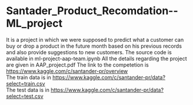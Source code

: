 # Santader_Product_Recomdation--ML_project  
It is a project in which we were supposed to predict what a customer can buy or drop a product in the future month based on his previous records and also provide suggestions to new customers.
The source code is available in ml-project-aap-team.ipynb 
 All the details regarding the project are given in  AAP_project.pdf 
The link to the competetion is https://www.kaggle.com/c/santander-pr/overview  
The train data is in https://www.kaggle.com/c/santander-pr/data?select=train.csv  
The test data is in https://www.kaggle.com/c/santander-pr/data?select=test.csv  
